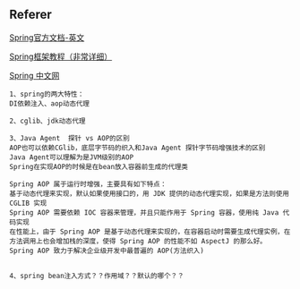 ## Referer

[Spring官方文档-英文](https://spring.io/)

[Spring框架教程（非常详细）](http://c.biancheng.net/spring/)

[Spring 中文网](https://springref.com/)

```
1、spring的两大特性：
DI依赖注入、aop动态代理

2、cglib、jdk动态代理

3、Java Agent  探针 vs AOP的区别
AOP也可以依赖CGlib，底层字节码的织入和Java Agent 探针字节码增强技术的区别
Java Agent可以理解为是JVM级别的AOP
Spring在实现AOP的时候是在bean放入容器前生成的代理类

Spring AOP 属于运行时增强，主要具有如下特点：
基于动态代理来实现，默认如果使用接口的，用 JDK 提供的动态代理实现，如果是方法则使用 CGLIB 实现
Spring AOP 需要依赖 IOC 容器来管理，并且只能作用于 Spring 容器，使用纯 Java 代码实现
在性能上，由于 Spring AOP 是基于动态代理来实现的，在容器启动时需要生成代理实例，在方法调用上也会增加栈的深度，使得 Spring AOP 的性能不如 AspectJ 的那么好。
Spring AOP 致力于解决企业级开发中最普遍的 AOP(方法织入)


4、spring bean注入方式？？作用域？？默认的哪个？？

```


